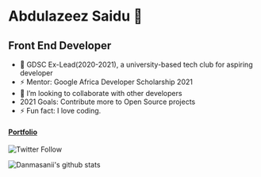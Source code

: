 # Abdulazeez Saidu 👋

## Front End Developer
- 🌱 GDSC Ex-Lead(2020-2021), a university-based tech club for aspiring developer
- ⚡ Mentor: Google Africa Developer Scholarship 2021
- 👯 I’m looking to collaborate with other developers
-  2021 Goals: Contribute more to Open Source projects
- ⚡ Fun fact: I love coding.

#### [Portfolio](https://danmasanii.github.io/Portfolio/)

![Twitter Follow](https://img.shields.io/twitter/follow/mr_abdul09?color=blue&style=for-the-badge)


![Danmasanii's github stats](https://github-readme-stats.vercel.app/api?username=Danmasanii&show_icons=true&theme=default)
